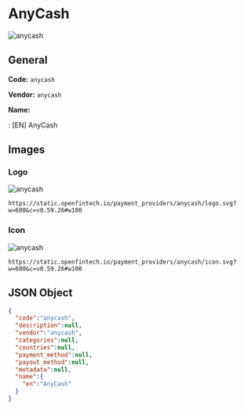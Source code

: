 
# AnyCash 
![anycash](https://static.openfintech.io/payment_providers/anycash/logo.svg?w=600&c=v0.59.26#w100)  

## General 
 
**Code:** `anycash` 
 
**Vendor:** `anycash` 
 
**Name:**  
 
:	[EN] AnyCash  

## Images 

### Logo 
 
![anycash](https://static.openfintech.io/payment_providers/anycash/logo.svg?w=600&c=v0.59.26#w100)  

```
https://static.openfintech.io/payment_providers/anycash/logo.svg?w=600&c=v0.59.26#w100
```  

### Icon 
 
![anycash](https://static.openfintech.io/payment_providers/anycash/icon.svg?w=600&c=v0.59.26#w100)  

```
https://static.openfintech.io/payment_providers/anycash/icon.svg?w=600&c=v0.59.26#w100
```  

## JSON Object 

```json
{
  "code":"anycash",
  "description":null,
  "vendor":"anycash",
  "categories":null,
  "countries":null,
  "payment_method":null,
  "payout_method":null,
  "metadata":null,
  "name":{
    "en":"AnyCash"
  }
}
```  
